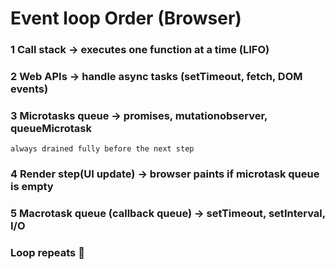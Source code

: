 # Event loop Order (Browser)

### 1 Call stack -> executes one function at a time (LIFO)

### 2 Web APIs -> handle async tasks (setTimeout, fetch, DOM events)

### 3 Microtasks queue -> promises, mutationobserver, queueMicrotask

    always drained fully before the next step

### 4 Render step(UI update) -> browser paints if microtask queue is empty

### 5 Macrotask queue (callback queue) -> setTimeout, setInterval, I/O

### Loop repeats 🔄

